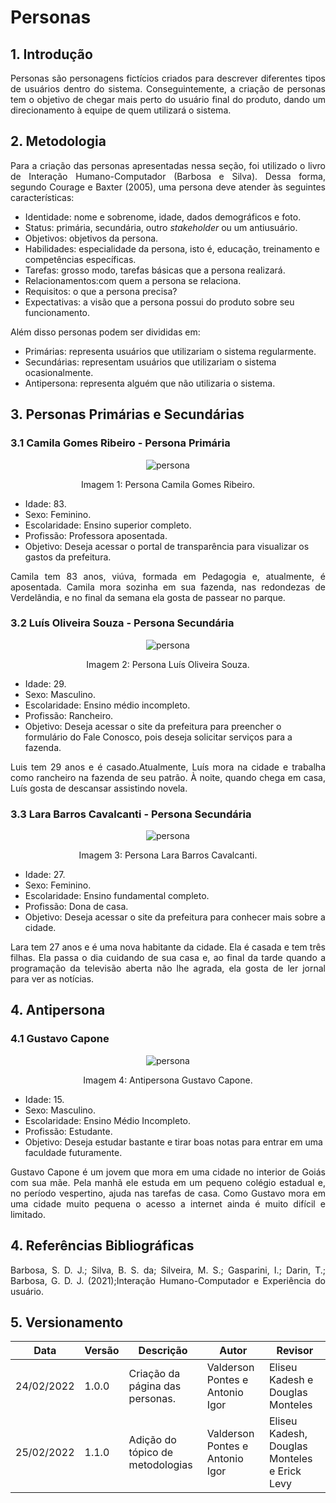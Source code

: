 # Personas

## 1. Introdução
<p align="justify">
Personas são personagens fictícios criados para descrever diferentes tipos de usuários dentro do sistema. Conseguintemente, a criação de personas tem o objetivo de chegar mais perto do usuário final do produto, dando um direcionamento à equipe de quem utilizará o sistema.
</p>

## 2. Metodologia


<p align="justify">
Para a criação das personas apresentadas nessa seção, foi utilizado o livro de Interação Humano-Computador (Barbosa e Silva). Dessa forma, segundo Courage e Baxter (2005), uma persona deve atender às seguintes características:
</p>

- Identidade: nome e sobrenome, idade, dados demográficos e foto.
- Status: primária, secundária, outro <i>stakeholder</i> ou um antiusuário.
- Objetivos: objetivos da persona.
- Habilidades: especialidade da persona, isto é, educação, treinamento e competências específicas.
- Tarefas: grosso modo, tarefas básicas que a persona realizará.
- Relacionamentos:com quem a persona se relaciona.
- Requisitos: o que a persona precisa?
- Expectativas: a visão que a persona possui do produto sobre seu funcionamento.

Além disso personas podem ser divididas em:

- Primárias: representa usuários que utilizariam o sistema regularmente.
- Secundárias: representam usuários que utilizariam o sistema ocasionalmente.
- Antipersona: representa alguém que não utilizaria o sistema.
  
## 3. Personas Primárias e Secundárias
### 3.1 Camila Gomes Ribeiro - Persona Primária

<center>

![persona](../../assets/personaCamila.png)
  
<figcaption>Imagem 1: Persona Camila Gomes Ribeiro.</figcaption>

</center>

- Idade: 83.
- Sexo: Feminino.
- Escolaridade: Ensino superior completo.
- Profissão: Professora aposentada.
- Objetivo: Deseja acessar o portal de transparência para visualizar os gastos da prefeitura.


<p align="justify">
Camila tem 83 anos, viúva, formada em Pedagogia e, atualmente, é aposentada. Camila mora sozinha em sua fazenda, nas redondezas de Verdelândia, e no final da semana ela gosta de passear no parque.
</p>
  
### 3.2 Luís Oliveira Souza - Persona Secundária

<center>

![persona](../../assets/personaLuis.png)

<figcaption>Imagem 2: Persona Luís Oliveira Souza.</figcaption>

</center>

- Idade: 29.
- Sexo: Masculino.
- Escolaridade: Ensino médio incompleto.
- Profissão: Rancheiro.
- Objetivo: Deseja acessar o site da prefeitura para preencher o formulário do Fale Conosco, pois deseja solicitar serviços para a fazenda. 

<p align="justify">
Luis tem 29 anos e é casado.Atualmente, Luís mora na cidade e trabalha como rancheiro na fazenda de seu patrão. À noite, quando chega em casa, Luís gosta de descansar assistindo novela. 
</p>

### 3.3 Lara Barros Cavalcanti - Persona Secundária

<center>

![persona](../../assets/personaLara.png)
  
<figcaption>Imagem 3: Persona Lara Barros Cavalcanti.</figcaption>

</center>

- Idade: 27.
- Sexo: Feminino.
- Escolaridade: Ensino fundamental completo.
- Profissão: Dona de casa.
- Objetivo: Deseja acessar o site da prefeitura para conhecer mais sobre a cidade.

<p align="justify">
Lara tem 27 anos e é uma nova habitante da cidade. Ela é casada e tem três filhas. Ela passa o dia cuidando de sua casa e, ao final da tarde quando a programação da televisão aberta não lhe agrada, ela gosta de ler jornal para ver as notícias.
</p>
  
## 4. Antipersona
### 4.1 Gustavo Capone
<center>

![persona](../../assets/antipersonaCapone.png)

<figcaption>Imagem 4: Antipersona Gustavo Capone.</figcaption>

</center>

- Idade: 15.
- Sexo: Masculino.
- Escolaridade: Ensino Médio Incompleto.
- Profissão: Estudante.
- Objetivo: Deseja estudar bastante e tirar boas notas para entrar em uma faculdade futuramente.

<p align="justify">
Gustavo Capone é um jovem que mora em uma cidade no interior de Goiás com sua mãe. Pela manhã ele estuda em um pequeno colégio estadual e, no período vespertino, ajuda nas tarefas de casa. Como Gustavo mora em uma cidade muito pequena o acesso a internet ainda é muito difícil e limitado.
</p>

## 4. Referências Bibliográficas
<p align="justify">
Barbosa, S. D. J.; Silva, B. S. da; Silveira, M. S.; Gasparini, I.; Darin, T.; Barbosa, G. D. J. (2021);Interação Humano-Computador e Experiência do usuário.
</p>

## 5. Versionamento

| Data | Versão | Descrição | Autor | Revisor |
| - | - | - | - | - |
| 24/02/2022 | 1.0.0 | Criação da página das personas. | Valderson Pontes e Antonio Igor | Eliseu Kadesh e Douglas Monteles
| 25/02/2022 | 1.1.0 | Adição do tópico de metodologias | Valderson Pontes e Antonio Igor | Eliseu Kadesh, Douglas Monteles e Erick Levy
